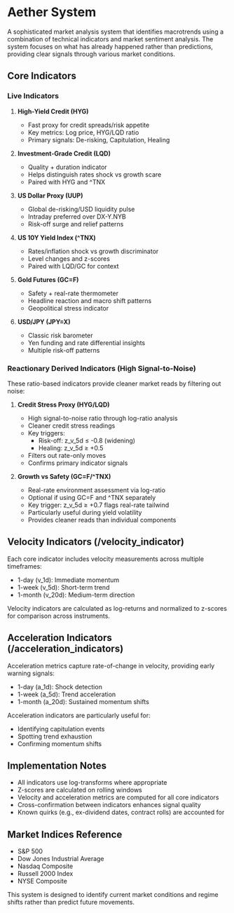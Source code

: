 # Aether System

A sophisticated market analysis system that identifies macrotrends using a combination of technical indicators and market sentiment analysis. The system focuses on what has already happened rather than predictions, providing clear signals through various market conditions.

## Core Indicators

### Live Indicators

1. **High-Yield Credit (HYG)**
   - Fast proxy for credit spreads/risk appetite
   - Key metrics: Log price, HYG/LQD ratio
   - Primary signals: De-risking, Capitulation, Healing

2. **Investment-Grade Credit (LQD)**
   - Quality + duration indicator
   - Helps distinguish rates shock vs growth scare
   - Paired with HYG and ^TNX

3. **US Dollar Proxy (UUP)**
   - Global de-risking/USD liquidity pulse
   - Intraday preferred over DX-Y.NYB
   - Risk-off surge and relief patterns

4. **US 10Y Yield Index (^TNX)**
   - Rates/inflation shock vs growth discriminator
   - Level changes and z-scores
   - Paired with LQD/GC for context

5. **Gold Futures (GC=F)**
   - Safety + real-rate thermometer
   - Headline reaction and macro shift patterns
   - Geopolitical stress indicator

6. **USD/JPY (JPY=X)**
   - Classic risk barometer
   - Yen funding and rate differential insights
   - Multiple risk-off patterns

### Reactionary Derived Indicators (High Signal-to-Noise)

These ratio-based indicators provide cleaner market reads by filtering out noise:

1. **Credit Stress Proxy (HYG/LQD)**
   - High signal-to-noise ratio through log-ratio analysis
   - Cleaner credit stress readings
   - Key triggers:
     * Risk-off: z_v_5d ≤ -0.8 (widening)
     * Healing: z_v_5d ≥ +0.5
   - Filters out rate-only moves
   - Confirms primary indicator signals

2. **Growth vs Safety (GC=F/^TNX)**
   - Real-rate environment assessment via log-ratio
   - Optional if using GC=F and ^TNX separately
   - Key trigger: z_v_5d ≥ +0.7 flags real-rate tailwind
   - Particularly useful during yield volatility
   - Provides cleaner reads than individual components

## Velocity Indicators (/velocity_indicator)

Each core indicator includes velocity measurements across multiple timeframes:

- 1-day (v_1d): Immediate momentum
- 1-week (v_5d): Short-term trend
- 1-month (v_20d): Medium-term direction

Velocity indicators are calculated as log-returns and normalized to z-scores for comparison across instruments.

## Acceleration Indicators (/acceleration_indicators)

Acceleration metrics capture rate-of-change in velocity, providing early warning signals:

- 1-day (a_1d): Shock detection
- 1-week (a_5d): Trend acceleration
- 1-month (a_20d): Sustained momentum shifts

Acceleration indicators are particularly useful for:
- Identifying capitulation events
- Spotting trend exhaustion
- Confirming momentum shifts

## Implementation Notes

- All indicators use log-transforms where appropriate
- Z-scores are calculated on rolling windows
- Velocity and acceleration metrics are computed for all core indicators
- Cross-confirmation between indicators enhances signal quality
- Known quirks (e.g., ex-dividend dates, contract rolls) are accounted for

## Market Indices Reference

- S&P 500
- Dow Jones Industrial Average
- Nasdaq Composite
- Russell 2000 Index
- NYSE Composite

This system is designed to identify current market conditions and regime shifts rather than predict future movements.